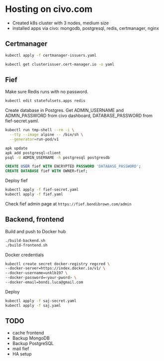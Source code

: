 # Hosting on civo.com

- Created k8s cluster with 3 nodes, medium size
- installed apps via civo: mongodb, postgresql, redis, certmanager, nginx

## Certmanager

```bash
kubectl apply -f certmanager-issuers.yaml 
```

```bash
kubectl get clusterissuer.cert-manager.io -o yaml
```

## Fief

Make sure Redis runs with no password.

```bash
kubectl edit statefulsets.apps redis
```

Create database in Postgres. Get ADMIN_USERNAME and ADMIN_PASSWORD from civo dashboard, DATABASE_PASSWORD from fief-secret.yaml.

```bash
kubectl run tmp-shell --rm -i \
  --tty --image alpine -- /bin/sh \
  --generator=run-pod/v1

apk update
apk add postgresql-client
psql -U ADMIN_USERNAME -h postgresql postgresdb
```

```sql
CREATE USER fief WITH ENCRYPTED PASSWORD 'DATABASE_PASSWORD';
CREATE DATABASE fief WITH OWNER=fief;
```

Deploy fief

```bash
kubectl apply -f fief-secret.yaml
kubectl apply -f fief.yaml
```

Check fief admin page at `https://fief.bondibrown.com/admin`

## Backend, frontend

Build and push to Docker hub

```bash
./build-backend.sh
./build-frontend.sh
```

Docker credentials
```bash
kubectl create secret docker-registry regcred \
--docker-server=https://index.docker.io/v1/ \
--docker-username=unklb197 \
--docker-password=<your-pword> \
--docker-email=bondi.luca@gmail.com
```

Deploy
```bash
kubectl apply -f saj-secret.yaml
kubectl apply -f saj.yaml
```

## TODO
- cache frontend
- Backup MongoDB
- Backup PostgreSQL
- mail fief
- HA setup